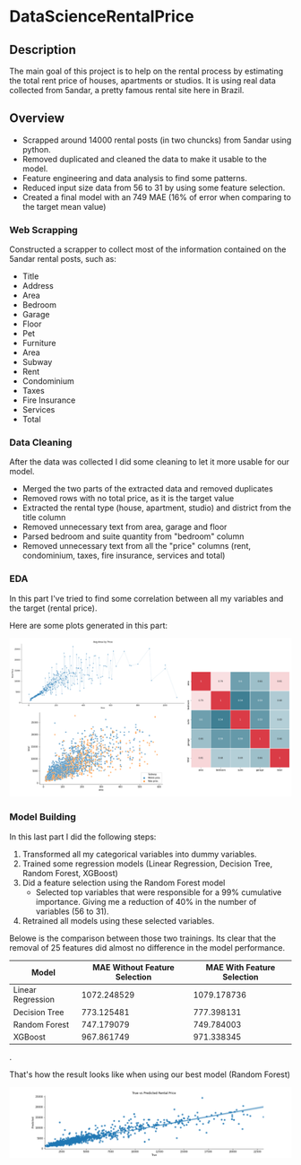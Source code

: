 # DataScienceRentalPrice

## Description

The main goal of this project is to help on the rental process by estimating the total rent price of houses, apartments or studios. It is using real data collected from 5andar, a pretty famous rental site here in Brazil.

## Overview

* Scrapped around 14000 rental posts (in two chuncks) from 5andar using python.
* Removed duplicated and cleaned the data to make it usable to the model.
* Feature engineering and data analysis to find some patterns.
* Reduced input size data from 56 to 31 by using some feature selection.
* Created a final model with an 749 MAE (16% of error when comparing to the target mean value)

### Web Scrapping
Constructed a scrapper to collect most of the information contained on the 5andar rental posts, such as:

* Title
* Address
* Area
* Bedroom
* Garage
* Floor
* Pet
* Furniture
* Area
* Subway
* Rent
* Condominium
* Taxes
* Fire Insurance
* Services
* Total

### Data Cleaning

After the data was collected I did some cleaning to let it more usable for our model.   

* Merged the two parts of the extracted data and removed duplicates
* Removed rows with no total price, as it is the target value
* Extracted the rental type (house, apartment, studio) and district from the title column
* Removed unnecessary text from area, garage and floor
* Parsed bedroom and suite quantity from "bedroom" column
* Removed unnecessary text from all the "price" columns (rent, condominium, taxes, fire insurance, services and total)

### EDA

In this part I've tried to find some correlation between all my variables and the target (rental price).

Here are some plots generated in this part:

![alt text](eda_img.png)

### Model Building

In this last part I did the following steps:

1. Transformed all my categorical variables into dummy variables.
2. Trained some regression models (Linear Regression, Decision Tree, Random Forest, XGBoost)
3. Did a feature selection using the Random Forest model
    * Selected top variables that were responsible for a 99% cumulative importance. Giving me a reduction of 40% in the number of variables (56 to 31).
4. Retrained all models using these selected variables.

Belowe is the comparison between those two trainings. Its clear that the removal of 25 features did almost no difference in the model performance.

Model | MAE Without Feature Selection |	MAE With Feature Selection
------ | ----------------------- | -------------------------
Linear Regression |	1072.248529 | 1079.178736
Decision Tree |	773.125481 | 777.398131
Random Forest |	747.179079 | 749.784003
XGBoost | 967.861749 | 971.338345


.


That's how the result looks like when using our best model (Random Forest)

![alt text](result_img.png)

